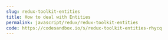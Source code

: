 ```yaml
---
slug: redux-toolkit-entities
title: How to deal with Entities
permalink: javascript/redux/redux-toolkit-entities
code: https://codesandbox.io/s/redux-toolkit-entities-rhycq
---
```



